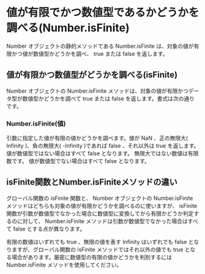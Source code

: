 # 値が有限でかつ数値型であるかどうかを調べる(Number.isFinite)
Number オブジェクトの静的メソッドである Number.isFinite は、対象の値が有限かつ値が数値型かどうかを調べ、 true または false を返します。

## 値が有限かつ数値型がどうかを調べる(isFinite)
Number オブジェクトの Number.isFinite メソッドは、対象の値が有限かつデータ型が数値型かどうかを調べて true または false を返します。書式は次の通りです。

### Number.isFinite(値)

引数に指定した値が有限の値かどうかを調べます。値が NaN 、正の無限大( Infinity )、負の無限大( -Infinity )であれば false 、それ以外は true を返します。値が数値型ではない場合はすべて false となります。
無限大ではない数値は有限数です。
値が数値型でない場合はすべて false となります。

## isFinite関数とNumber.isFiniteメソッドの違い
グローバル関数の isFinite 関数と、 Number オブジェクトの Number.isFinite メソッドはどちらも対象の値が有限かどうかを調べるのに使いますが、 isFinite 関数が引数が数値型でなかった場合に数値型に変換してから有限かどうか判定するのに対して、 Number.isFinite メソッドは引数が数値型でなかった場合はすべて false とする点が異なります。

有限の数値はいずれでも true 、無限の値を表す Infinity はいずれでも false となりますが、グローバル関数の isFinite メソッドではそれ以外の値でも true となる場合があります。厳密に数値型の有限の値かどうかを判別するには Number.isFinite メソッドを使用してください。